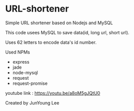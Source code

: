 # URL-shortener
Simple URL shortener based on Nodejs and MySQL


This code usees MySQL to save data(id, long url, short url).

Uses 62 letters to encode data's id number.

Used NPMs
- express
- jade
- node-mysql
- request
- request-promise


youtube link : https://youtu.be/a8oM5gJQtU0


Created by JunYoung Lee

